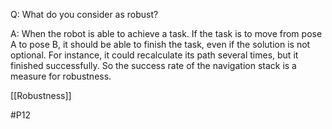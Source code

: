Q: What do you consider as robust?

A: When the robot is able to achieve a task. If the task is to move from pose A to pose B, it should be able to finish the task, even if the solution is not optional. For instance, it could recalculate its path several times, but it finished successfully. So the success rate of the navigation stack is a measure for robustness.

[[Robustness]]

#P12 